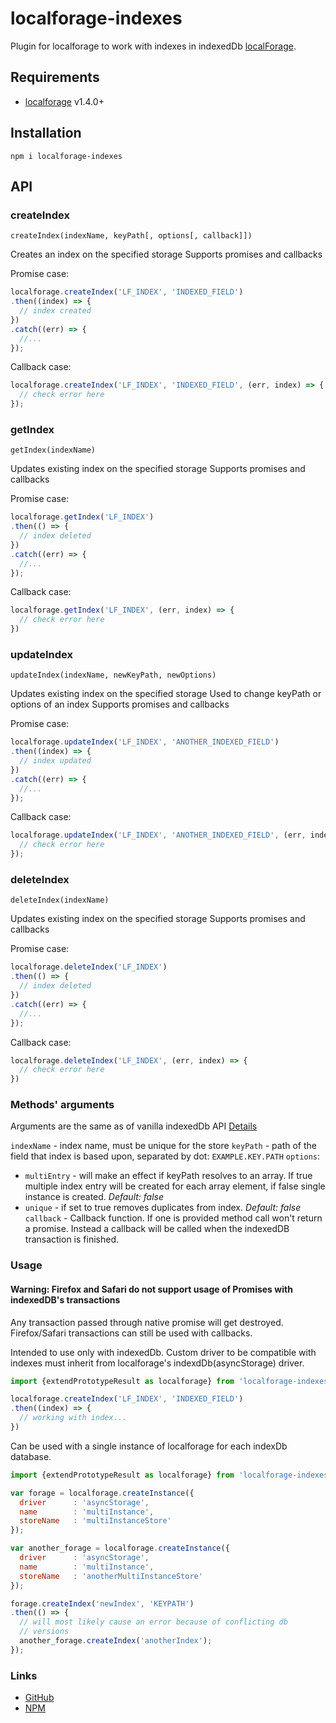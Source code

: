 localforage-indexes
==============================

Plugin for localforage to work with indexes in indexedDb
[localForage](https://github.com/mozilla/localForage).

## Requirements

* [localforage](https://github.com/mozilla/localForage) v1.4.0+

## Installation
`npm i localforage-indexes`

## API

### createIndex

`createIndex(indexName, keyPath[, options[, callback]])`

Creates an index on the specified storage
Supports promises and callbacks

Promise case:

```js
localforage.createIndex('LF_INDEX', 'INDEXED_FIELD')
.then((index) => {
  // index created
})
.catch((err) => {
  //...
});
```

Callback case:

```js
localforage.createIndex('LF_INDEX', 'INDEXED_FIELD', (err, index) => {
  // check error here
});
```

### getIndex

`getIndex(indexName)`

Updates existing index on the specified storage
Supports promises and callbacks

Promise case:

```js
localforage.getIndex('LF_INDEX')
.then(() => {
  // index deleted
})
.catch((err) => {
  //...
});
```

Callback case:

```js
localforage.getIndex('LF_INDEX', (err, index) => {
  // check error here
})
```

### updateIndex

`updateIndex(indexName, newKeyPath, newOptions)`

Updates existing index on the specified storage
Used to change keyPath or options of an index
Supports promises and callbacks

Promise case:

```js
localforage.updateIndex('LF_INDEX', 'ANOTHER_INDEXED_FIELD')
.then((index) => {
  // index updated
})
.catch((err) => {
  //...
});
```

Callback case:

```js
localforage.updateIndex('LF_INDEX', 'ANOTHER_INDEXED_FIELD', (err, index) => {
  // check error here
});
```

### deleteIndex

`deleteIndex(indexName)`

Updates existing index on the specified storage
Supports promises and callbacks

Promise case:

```js
localforage.deleteIndex('LF_INDEX')
.then(() => {
  // index deleted
})
.catch((err) => {
  //...
});
```

Callback case:

```js
localforage.deleteIndex('LF_INDEX', (err, index) => {
  // check error here
})
```

### Methods' arguments

Arguments are the same as of vanilla indexedDb API
[Details](https://developer.mozilla.org/en-US/docs/Web/API/IDBObjectStore/createIndex)

`indexName` - index name, must be unique for the store
`keyPath`   - path of the field that index is based upon, separated by dot: `EXAMPLE.KEY.PATH`
`options`:
  * `multiEntry` - will make an effect if keyPath resolves to an array. If true multiple index entry will be created for each array element, if false single instance is created. *Default: false*
  * `unique` - if set to true removes duplicates from index. *Default: false*
`callback` - Callback function. If one is provided method call won't return a promise. Instead a callback will be called when the indexedDB transaction is finished.

### Usage

#### Warning: Firefox and Safari do not support usage of Promises with indexedDB's transactions
Any transaction passed through native promise will get destroyed.
Firefox/Safari transactions can still be used with callbacks.

Intended to use only with indexedDb. Custom driver to be compatible with indexes must inherit from localforage's indexdDb(asyncStorage) driver.

```js
import {extendPrototypeResult as localforage} from 'localforage-indexes';

localforage.createIndex('LF_INDEX', 'INDEXED_FIELD')
.then((index) => {
  // working with index...
})
```

Can be used with a single instance of localforage for each indexDb database.

```js
import {extendPrototypeResult as localforage} from 'localforage-indexes';

var forage = localforage.createInstance({
  driver      : 'asyncStorage',
  name        : 'multiInstance',
  storeName   : 'multiInstanceStore'
});

var another_forage = localforage.createInstance({
  driver      : 'asyncStorage',
  name        : 'multiInstance',
  storeName   : 'anotherMultiInstanceStore'
});

forage.createIndex('newIndex', 'KEYPATH')
.then(() => {
  // will most likely cause an error because of conflicting db
  // versions
  another_forage.createIndex('anotherIndex');
});
```

### Links

* [GitHub](https://github.com/liqwid/localforage-indexes)
* [NPM](https://www.npmjs.com/package/localforage-indexes)
